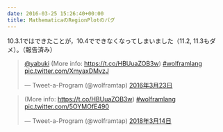 ```yaml
---
date: 2016-03-25 15:26:40+00:00
title: MathematicaのRegionPlotのバグ
---
```


10.3.1ではできたことが，10.4でできなくなってしまいました（11.2, 11.3もダメ）。（報告済み）

<blockquote class="twitter-tweet" data-lang="ja"><p lang="en" dir="ltr"><a href="https://twitter.com/yabuki">@yabuki</a> (More info: <a href="https://t.co/HBUuaZOB3w">https://t.co/HBUuaZOB3w</a>) <a href="https://twitter.com/hashtag/wolframlang?src=hash">#wolframlang</a> <a href="https://t.co/XmyaxDMvzJ">pic.twitter.com/XmyaxDMvzJ</a></p>&mdash; Tweet-a-Program (@wolframtap) <a href="https://twitter.com/wolframtap/status/712647108671717377">2016年3月23日</a></blockquote>
<script async src="//platform.twitter.com/widgets.js" charset="utf-8"></script>

<blockquote class="twitter-tweet" data-conversation="none" data-lang="ja"><p lang="en" dir="ltr">(More info: <a href="https://t.co/HBUuaZOB3w">https://t.co/HBUuaZOB3w</a>) <a href="https://twitter.com/hashtag/wolframlang?src=hash&amp;ref_src=twsrc%5Etfw">#wolframlang</a> <a href="https://t.co/5OYMOfE490">pic.twitter.com/5OYMOfE490</a></p>&mdash; Tweet-a-Program (@wolframtap) <a href="https://twitter.com/wolframtap/status/973742604247592962?ref_src=twsrc%5Etfw">2018年3月14日</a></blockquote>
<script async src="https://platform.twitter.com/widgets.js" charset="utf-8"></script>
